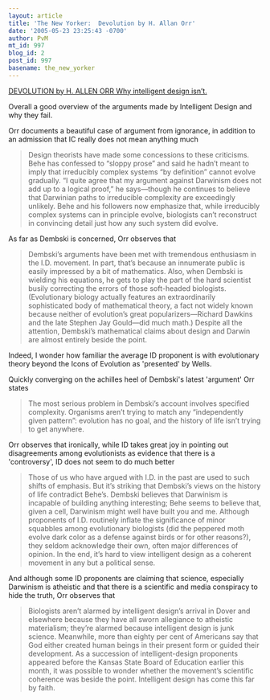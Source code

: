 ```yaml
---
layout: article
title: 'The New Yorker:  Devolution by H. Allan Orr'
date: '2005-05-23 23:25:43 -0700'
author: PvM
mt_id: 997
blog_id: 2
post_id: 997
basename: the_new_yorker
---
```

[DEVOLUTION by H. ALLEN ORR Why intelligent design isn’t.](http://www.newyorker.com/fact/content/articles/050530fa_fact)

Overall a good overview of the arguments made by Intelligent Design and why they fail.

Orr documents a beautiful case of argument from ignorance, in addition to an admission that IC really does not mean anything much

> Design theorists have made some concessions to these criticisms. Behe has confessed to “sloppy prose” and said he hadn’t meant to imply that irreducibly complex systems “by definition” cannot evolve gradually. “I quite agree that my argument against Darwinism does not add up to a logical proof,” he says—though he continues to believe that Darwinian paths to irreducible complexity are exceedingly unlikely. Behe and his followers now emphasize that, while irreducibly complex systems can in principle evolve, biologists can’t reconstruct in convincing detail just how any such system did evolve.

As far as Dembski is concerned, Orr observes that

> Dembski’s arguments have been met with tremendous enthusiasm in the I.D. movement. In part, that’s because an innumerate public is easily impressed by a bit of mathematics. Also, when Dembski is wielding his equations, he gets to play the part of the hard scientist busily correcting the errors of those soft-headed biologists. (Evolutionary biology actually features an extraordinarily sophisticated body of mathematical theory, a fact not widely known because neither of evolution’s great popularizers—Richard Dawkins and the late Stephen Jay Gould—did much math.) Despite all the attention, Dembski’s mathematical claims about design and Darwin are almost entirely beside the point.

Indeed, I wonder how familiar the average ID proponent is with evolutionary theory beyond the Icons of Evolution as 'presented' by Wells.

Quickly converging on the achilles heel of Dembski's latest 'argument' Orr states

> The most serious problem in Dembski’s account involves specified complexity. Organisms aren’t trying to match any “independently given pattern”: evolution has no goal, and the history of life isn’t trying to get anywhere.

Orr observes that ironically, while ID takes great joy in pointing out disagreements among evolutionists as evidence that there is a 'controversy', ID does not seem to do much better

> Those of us who have argued with I.D. in the past are used to such shifts of emphasis. But it’s striking that Dembski’s views on the history of life contradict Behe’s. Dembski believes that Darwinism is incapable of building anything interesting; Behe seems to believe that, given a cell, Darwinism might well have built you and me. Although proponents of I.D. routinely inflate the significance of minor squabbles among evolutionary biologists (did the peppered moth evolve dark color as a defense against birds or for other reasons?), they seldom acknowledge their own, often major differences of opinion. In the end, it’s hard to view intelligent design as a coherent movement in any but a political sense.

And although some ID proponents are claiming that science, especially Darwinism is atheistic and that there is a scientific and media conspiracy to hide the truth, Orr observes that

> Biologists aren’t alarmed by intelligent design’s arrival in Dover and elsewhere because they have all sworn allegiance to atheistic materialism; they’re alarmed because intelligent design is junk science. Meanwhile, more than eighty per cent of Americans say that God either created human beings in their present form or guided their development. As a succession of intelligent-design proponents appeared before the Kansas State Board of Education earlier this month, it was possible to wonder whether the movement’s scientific coherence was beside the point. Intelligent design has come this far by faith.
